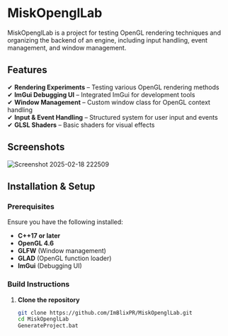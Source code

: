 # MiskOpenglLab


MiskOpenglLab is a project for testing OpenGL rendering techniques and organizing the backend of an engine, including input handling, event management, and window management.

Features
--------

✔ **Rendering Experiments** – Testing various OpenGL rendering methods  
✔ **ImGui Debugging UI** – Integrated ImGui for development tools  
✔ **Window Management** – Custom window class for OpenGL context handling  
✔ **Input & Event Handling** – Structured system for user input and events  
✔ **GLSL Shaders** – Basic shaders for visual effects  

Screenshots
-----------
![Screenshot 2025-02-18 222509](https://github.com/user-attachments/assets/ceb04773-0d1f-4fc4-86af-487de3ea3be3)

Installation & Setup
--------------------

### Prerequisites  

Ensure you have the following installed:  

* **C++17 or later**  
* **OpenGL 4.6**  
* **GLFW** (Window management)  
* **GLAD** (OpenGL function loader)  
* **ImGui** (Debugging UI)  

### Build Instructions  

1. **Clone the repository**  
   ```sh
   git clone https://github.com/ImBlixPR/MiskOpenglLab.git
   cd MiskOpenglLab
   GenerateProject.bat
